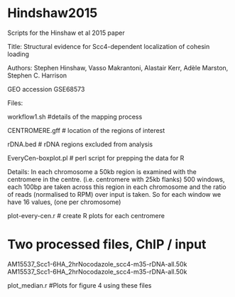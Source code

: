 # Hindshaw2015
Scripts for the Hinshaw et al 2015 paper

Title: Structural evidence for Scc4-dependent localization of cohesin loading

Authors: Stephen Hinshaw, Vasso Makrantoni, Alastair Kerr, Adèle Marston, Stephen C. Harrison

GEO accession GSE68573



Files: 


workflow1.sh        #details of the mapping process

CENTROMERE.gff      # location of the regions of interest

rDNA.bed           # rDNA regions excluded from analysis

EveryCen-boxplot.pl # perl script for prepping the data for R 

Details: 
In each chromosome a 50kb region is examined with the centromere in
the centre. (i.e. centromere with 25kb flanks) 500 windows, each 100bp
are taken across this region in each chromosome and the ratio of reads
(normalised to RPM) over input is taken. So for each window we have 16
values, (one per chromosome) 

plot-every-cen.r    # create R plots for each centromere 


# Two processed files, ChIP / input
AM15537_Scc1-6HA_2hrNocodazole_scc4-m35-rDNA-all.50k 
AM15537_Scc1-6HA_2hrNocodazole_scc4-m35-rDNA-all.50k

plot_median.r #Plots for figure 4 using these files  
